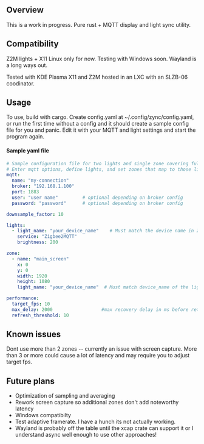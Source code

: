 ## Overview
This is a work in progress. Pure rust + MQTT display and light sync utility.

## Compatibility
Z2M lights + X11 Linux only for now. Testing with Windows soon. Wayland is a long ways out.

Tested with KDE Plasma X11 and Z2M hosted in an LXC with an SLZB-06 coodinator.

## Usage
To use, build with cargo. Create config.yaml at ~/.config/zync/config.yaml, or run the first time without a config and it should create a sample config file for you and panic. Edit it with your MQTT and light settings and start the program again.


#### Sample yaml file
```yaml
# Sample configuration file for two lights and single zone covering full 1080p monitor
# Enter mqtt options, define lights, and set zones that map to those lights in this file.
mqtt:
  name: "my-connection"
  broker: "192.168.1.100"
  port: 1883
  user: "user name"         # optional depending on broker config
  password: "password"      # optional depending on broker config

downsample_factor: 10

lights:
  - light_name: "your_device_name"    # Must match the device name in Z2M. Can be a Z2M group or single light
    service: "Zigbee2MQTT"
    brightness: 200

zone:
  - name: "main_screen"
    x: 0
    y: 0
    width: 1920
    height: 1080
    light_name: "your_device_name"  # Must match device_name of the lights imported above

performance:
  target_fps: 10
  max_delay: 2000                  #max recovery delay in ms before retrying connection
  refresh_threshold: 10
```

## Known issues
Dont use more than 2 zones -- currently an issue with screen capture. More than 3 or more could cause a lot of latency and may require you to adjust target fps.

## Future plans
- Optimization of sampling and averaging
- Rework screen capture so additional zones don't add noteworthy latency
- Windows compatibilty
- Test adaptive framerate. I have a hunch its not actually working.
- Wayland is probably off the table until the xcap crate can support it or I understand async well enough to use other approaches!
